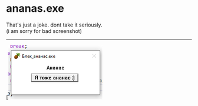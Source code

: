 # ananas.exe
That's just a joke. dont take it seriously.<br/>
(i am sorry for bad screenshot)

---
[![screenshot](Screenshot_4.png)
